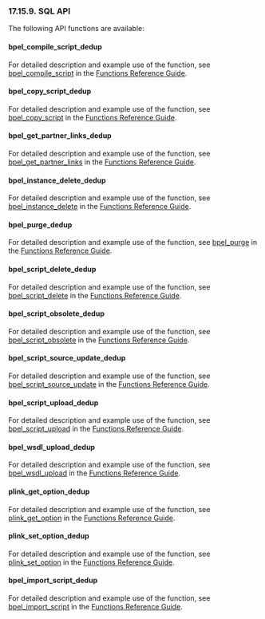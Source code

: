 <div id="bpelapi" class="section">

<div class="titlepage">

<div>

<div>

### 17.15.9. SQL API

</div>

</div>

</div>

The following API functions are available:

<div id="fn_bpel_compile_script_dedup" class="section">

<div class="titlepage">

<div>

<div>

#### bpel_compile_script_dedup

</div>

</div>

</div>

For detailed description and example use of the function, see
<a href="fn_bpel_compile_script.html" class="link"
title="BPEL.BPEL.compile_script">bpel_compile_script</a> in the
<a href="ch-functions.html" class="link"
title="Chapter 24. Virtuoso Functions Guide &amp; Reference">Functions
Reference Guide</a>.

</div>

<div id="fn_bpel_copy_script_dedup" class="section">

<div class="titlepage">

<div>

<div>

#### bpel_copy_script_dedup

</div>

</div>

</div>

For detailed description and example use of the function, see
<a href="fn_bpel_copy_script.html" class="link"
title="BPEL.BPEL.copy_script">bpel_copy_script</a> in the
<a href="ch-functions.html" class="link"
title="Chapter 24. Virtuoso Functions Guide &amp; Reference">Functions
Reference Guide</a>.

</div>

<div id="fn_bpel_get_partner_links_dedup" class="section">

<div class="titlepage">

<div>

<div>

#### bpel_get_partner_links_dedup

</div>

</div>

</div>

For detailed description and example use of the function, see
<a href="fn_bpel_get_partner_links.html" class="link"
title="BPEL.BPEL.get_partner_links">bpel_get_partner_links</a> in the
<a href="ch-functions.html" class="link"
title="Chapter 24. Virtuoso Functions Guide &amp; Reference">Functions
Reference Guide</a>.

</div>

<div id="fn_bpel_instance_delete_dedup" class="section">

<div class="titlepage">

<div>

<div>

#### bpel_instance_delete_dedup

</div>

</div>

</div>

For detailed description and example use of the function, see
<a href="fn_bpel_instance_delete.html" class="link"
title="BPEL.BPEL.instance_delete">bpel_instance_delete</a> in the
<a href="ch-functions.html" class="link"
title="Chapter 24. Virtuoso Functions Guide &amp; Reference">Functions
Reference Guide</a>.

</div>

<div id="fn_bpel_purge_dedup" class="section">

<div class="titlepage">

<div>

<div>

#### bpel_purge_dedup

</div>

</div>

</div>

For detailed description and example use of the function, see
<a href="fn_bpel_purge.html" class="link"
title="BPEL.BPEL.purge_instance">bpel_purge</a> in the
<a href="ch-functions.html" class="link"
title="Chapter 24. Virtuoso Functions Guide &amp; Reference">Functions
Reference Guide</a>.

</div>

<div id="fn_bpel_script_delete_dedup" class="section">

<div class="titlepage">

<div>

<div>

#### bpel_script_delete_dedup

</div>

</div>

</div>

For detailed description and example use of the function, see
<a href="fn_bpel_script_delete.html" class="link"
title="BPEL.BPEL.script_delete">bpel_script_delete</a> in the
<a href="ch-functions.html" class="link"
title="Chapter 24. Virtuoso Functions Guide &amp; Reference">Functions
Reference Guide</a>.

</div>

<div id="fn_bpel_script_obsolete_dedup" class="section">

<div class="titlepage">

<div>

<div>

#### bpel_script_obsolete_dedup

</div>

</div>

</div>

For detailed description and example use of the function, see
<a href="fn_bpel_script_obsolete.html" class="link"
title="BPEL.BPEL.script_obsolete">bpel_script_obsolete</a> in the
<a href="ch-functions.html" class="link"
title="Chapter 24. Virtuoso Functions Guide &amp; Reference">Functions
Reference Guide</a>.

</div>

<div id="fn_bpel_script_source_update_dedup" class="section">

<div class="titlepage">

<div>

<div>

#### bpel_script_source_update_dedup

</div>

</div>

</div>

For detailed description and example use of the function, see
<a href="fn_bpel_script_source_update.html" class="link"
title="BPEL.BPEL.script_source_update">bpel_script_source_update</a> in
the <a href="ch-functions.html" class="link"
title="Chapter 24. Virtuoso Functions Guide &amp; Reference">Functions
Reference Guide</a>.

</div>

<div id="fn_bpel_script_upload_dedup" class="section">

<div class="titlepage">

<div>

<div>

#### bpel_script_upload_dedup

</div>

</div>

</div>

For detailed description and example use of the function, see
<a href="fn_bpel_script_upload.html" class="link"
title="BPEL.BPEL.script_upload">bpel_script_upload</a> in the
<a href="ch-functions.html" class="link"
title="Chapter 24. Virtuoso Functions Guide &amp; Reference">Functions
Reference Guide</a>.

</div>

<div id="fn_bpel_wsdl_upload_dedup" class="section">

<div class="titlepage">

<div>

<div>

#### bpel_wsdl_upload_dedup

</div>

</div>

</div>

For detailed description and example use of the function, see
<a href="fn_bpel_wsdl_upload.html" class="link"
title="BPEL.BPEL.wsdl_upload">bpel_wsdl_upload</a> in the
<a href="ch-functions.html" class="link"
title="Chapter 24. Virtuoso Functions Guide &amp; Reference">Functions
Reference Guide</a>.

</div>

<div id="fn_plink_get_option_dedup" class="section">

<div class="titlepage">

<div>

<div>

#### plink_get_option_dedup

</div>

</div>

</div>

For detailed description and example use of the function, see
<a href="fn_plink_get_option.html" class="link"
title="BPEL.BPEL.plink_get_option">plink_get_option</a> in the
<a href="ch-functions.html" class="link"
title="Chapter 24. Virtuoso Functions Guide &amp; Reference">Functions
Reference Guide</a>.

</div>

<div id="fn_plink_set_option_dedup" class="section">

<div class="titlepage">

<div>

<div>

#### plink_set_option_dedup

</div>

</div>

</div>

For detailed description and example use of the function, see
<a href="fn_plink_set_option.html" class="link"
title="BPEL.BPEL.plink_set_option">plink_set_option</a> in the
<a href="ch-functions.html" class="link"
title="Chapter 24. Virtuoso Functions Guide &amp; Reference">Functions
Reference Guide</a>.

</div>

<div id="fn_bpel_import_script_dedup" class="section">

<div class="titlepage">

<div>

<div>

#### bpel_import_script_dedup

</div>

</div>

</div>

For detailed description and example use of the function, see
<a href="fn_bpel_import_script.html" class="link"
title="BPEL.BPEL.import_script">bpel_import_script</a> in the
<a href="ch-functions.html" class="link"
title="Chapter 24. Virtuoso Functions Guide &amp; Reference">Functions
Reference Guide</a>.

</div>

</div>
